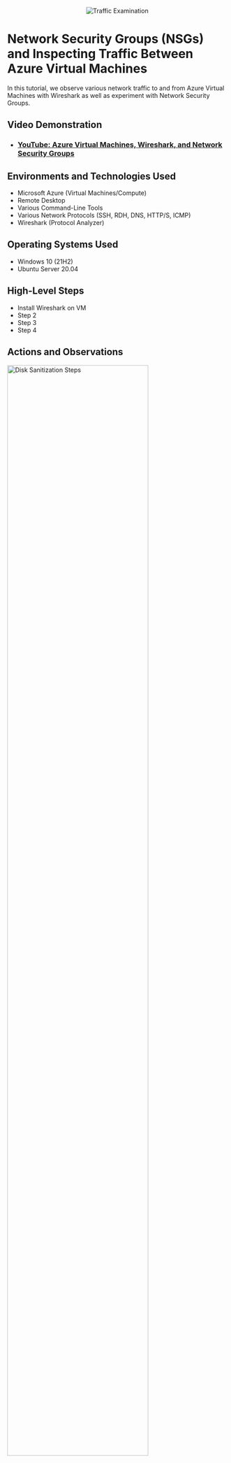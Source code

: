 <p align="center">
<img src="https://i.imgur.com/Ua7udoS.png" alt="Traffic Examination"/>
</p>

<h1>Network Security Groups (NSGs) and Inspecting Traffic Between Azure Virtual Machines</h1>
In this tutorial, we observe various network traffic to and from Azure Virtual Machines with Wireshark as well as experiment with Network Security Groups. <br />


<h2>Video Demonstration</h2>

- ### [YouTube: Azure Virtual Machines, Wireshark, and Network Security Groups](https://www.youtube.com)

<h2>Environments and Technologies Used</h2>

- Microsoft Azure (Virtual Machines/Compute)
- Remote Desktop
- Various Command-Line Tools
- Various Network Protocols (SSH, RDH, DNS, HTTP/S, ICMP)
- Wireshark (Protocol Analyzer)

<h2>Operating Systems Used </h2>

- Windows 10 (21H2)
- Ubuntu Server 20.04

<h2>High-Level Steps</h2>

- Install Wireshark on VM
- Step 2
- Step 3
- Step 4

<h2>Actions and Observations</h2>

<p>
<img src="https://github.com/user-attachments/assets/42b64483-1e8a-48fc-8a9e-2c20a2a172a9" height="80%" width="80%" alt="Disk Sanitization Steps"/>

</p>
<p>
Run Windows 10 VM on Azure, open Remote Desktop to paste the IP address, go into Internet Explorer on the VM, and install Wireshark X64 
</p>
<br />

<p>
<img  src="https://github.com/user-attachments/assets/5361ccf1-31ba-4448-bc9d-3968cca03123" height="80%" width="80%" alt="Disk Sanitization Steps"/>

</p>
<p>
Open Wireshark and start packet capture. Within Wireshark, filter for ICMP traffic only

</p>
<br />

<p>
<img  src="https://github.com/user-attachments/assets/a7b7ace1-e233-4f87-ba4b-365b23da16c1" height="80%" width="80%" alt="Disk Sanitization Steps"/>
<img  src="https://github.com/user-attachments/assets/e55e462e-b04f-4ac1-81a0-e5907e2f6422" height="80%" width="80%" alt="Disk Sanitization Steps"/>
<img <img width="847" alt="image" src="https://github.com/user-attachments/assets/cf5924b5-3951-4565-b109-f0074e99da22" />


</p>
<p>
Retrieve the private IP address of the Ubuntu VM (linux-vm) and attempt to ping it from within the Windows 10 VM. You can see the pings in the 3rd screenshot.

</p>
<br />
